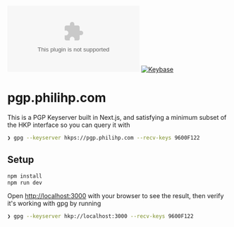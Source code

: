 [![Dependencies](https://img.shields.io/librariesio/github/philihp/pgp.philihp.com)](https://libraries.io/github/philihp/pgp.philihp.com)
[![Keybase](https://badgen.net/keybase/pgp/philihp)](https://keybase.io/philihp)

# pgp.philihp.com

This is a PGP Keyserver built in Next.js, and satisfying a minimum subset of the HKP interface so you can query it with

```bash
❯ gpg --keyserver hkps://pgp.philihp.com --recv-keys 9600F122
```

## Setup

```bash
npm install
npm run dev
```

Open [http://localhost:3000](http://localhost:3000) with your browser to see the result, then verify it's working with gpg by running

```bash
❯ gpg --keyserver hkp://localhost:3000 --recv-keys 9600F122
```
